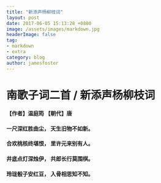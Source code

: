 ```yaml
---
title: "新添声杨柳枝词"
layout: post
date: 2017-06-05 15:13:28 +0800
image: /assets/images/markdown.jpg
headerImage: false
tag:
- markdown
- extra
category: blog
author: jamesfoster
---
```

# 南歌子词二首 / 新添声杨柳枝词
#### 【作者】温庭筠 【朝代】唐
#### 一尺深红胜曲尘， 天生旧物不如新。
#### 合欢桃核终堪恨， 里许元来别有人。
#### 井底点灯深烛伊， 共郎长行莫围棋。
#### 玲珑骰子安红豆， 入骨相思知不知。
